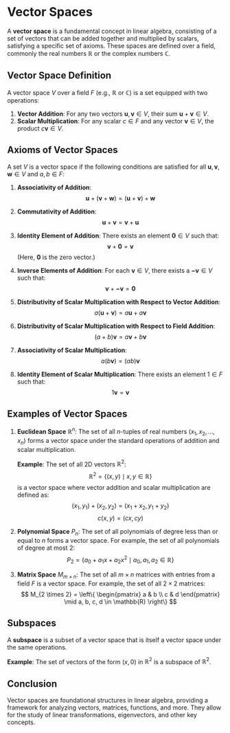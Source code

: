 # Vector Spaces

A **vector space** is a fundamental concept in linear algebra, consisting of a set of vectors that can be added together and multiplied by scalars, satisfying a specific set of axioms. These spaces are defined over a field, commonly the real numbers $\mathbb{R}$ or the complex numbers $\mathbb{C}$.

## Vector Space Definition

A vector space $V$ over a field $F$ (e.g., $\mathbb{R}$ or $\mathbb{C}$) is a set equipped with two operations:
1. **Vector Addition**: For any two vectors $\mathbf{u}, \mathbf{v} \in V$, their sum $\mathbf{u} + \mathbf{v} \in V$.
2. **Scalar Multiplication**: For any scalar $c \in F$ and any vector $\mathbf{v} \in V$, the product $c\mathbf{v} \in V$.

## Axioms of Vector Spaces

A set $V$ is a vector space if the following conditions are satisfied for all $\mathbf{u}, \mathbf{v}, \mathbf{w} \in V$ and $a, b \in F$:

1. **Associativity of Addition**:
   $$
   \mathbf{u} + (\mathbf{v} + \mathbf{w}) = (\mathbf{u} + \mathbf{v}) + \mathbf{w}
   $$

2. **Commutativity of Addition**:
   $$
   \mathbf{u} + \mathbf{v} = \mathbf{v} + \mathbf{u}
   $$

3. **Identity Element of Addition**: There exists an element $\mathbf{0} \in V$ such that:
   $$
   \mathbf{v} + \mathbf{0} = \mathbf{v}
   $$
   (Here, $\mathbf{0}$ is the zero vector.)

4. **Inverse Elements of Addition**: For each $\mathbf{v} \in V$, there exists a $\mathbf{-v} \in V$ such that:
   $$
   \mathbf{v} + \mathbf{-v} = \mathbf{0}
   $$

5. **Distributivity of Scalar Multiplication with Respect to Vector Addition**:
   $$
   a(\mathbf{u} + \mathbf{v}) = a\mathbf{u} + a\mathbf{v}
   $$

6. **Distributivity of Scalar Multiplication with Respect to Field Addition**:
   $$
   (a + b)\mathbf{v} = a\mathbf{v} + b\mathbf{v}
   $$

7. **Associativity of Scalar Multiplication**:
   $$
   a(b\mathbf{v}) = (ab)\mathbf{v}
   $$

8. **Identity Element of Scalar Multiplication**: There exists an element $1 \in F$ such that:
   $$
   1\mathbf{v} = \mathbf{v}
   $$

## Examples of Vector Spaces

1. **Euclidean Space** $\mathbb{R}^n$:
   The set of all $n$-tuples of real numbers $(x_1, x_2, \dots, x_n)$ forms a vector space under the standard operations of addition and scalar multiplication.

   **Example**: The set of all 2D vectors $\mathbb{R}^2$:
   $$
   \mathbb{R}^2 = \{(x, y) \mid x, y \in \mathbb{R}\}
   $$
   is a vector space where vector addition and scalar multiplication are defined as:
   $$
   (x_1, y_1) + (x_2, y_2) = (x_1 + x_2, y_1 + y_2)
   $$
   $$
   c(x, y) = (cx, cy)
   $$

2. **Polynomial Space** $P_n$:
   The set of all polynomials of degree less than or equal to $n$ forms a vector space. For example, the set of all polynomials of degree at most 2:
   $$
   P_2 = \{a_0 + a_1x + a_2x^2 \mid a_0, a_1, a_2 \in \mathbb{R}\}
   $$

3. **Matrix Space** $M_{m \times n}$:
   The set of all $m \times n$ matrices with entries from a field $F$ is a vector space. For example, the set of all $2 \times 2$ matrices:
   $$
   M_{2 \times 2} = \left\{ \begin{pmatrix} a & b \\ c & d \end{pmatrix} \mid a, b, c, d \in \mathbb{R} \right\}
   $$

## Subspaces

A **subspace** is a subset of a vector space that is itself a vector space under the same operations.

**Example**: The set of vectors of the form $(x, 0)$ in $\mathbb{R}^2$ is a subspace of $\mathbb{R}^2$.

## Conclusion

Vector spaces are foundational structures in linear algebra, providing a framework for analyzing vectors, matrices, functions, and more. They allow for the study of linear transformations, eigenvectors, and other key concepts.